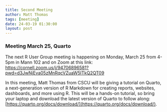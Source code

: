 ```yaml
---
title: Second Meeting
author: Matt Thomas
tags: [meeting]
date: 24-03-19 01:30:00
layout: post
--- 
```


### Meeting March 25, Quarto

The next R User Group meeting is happening on Monday, March 25 from 4-5pm in Mann 102 and on Zoom at this link: https://cornell.zoom.us/j/94706896581?pwd=d3JwNjEva05zMnRqcVZuaW5ITkQ2QT09

In this meeting, Matt Thomas from CSCU will be giving a tutorial on Quarto, a next-generation version of R Markdown for creating reports, websites, dashboards, and more using R. This will be a hands-on tutorial, so bring your laptop and download the latest version of Quarto to follow along:  [https://quarto.org/docs/download/](https://quarto.org/docs/download/).
